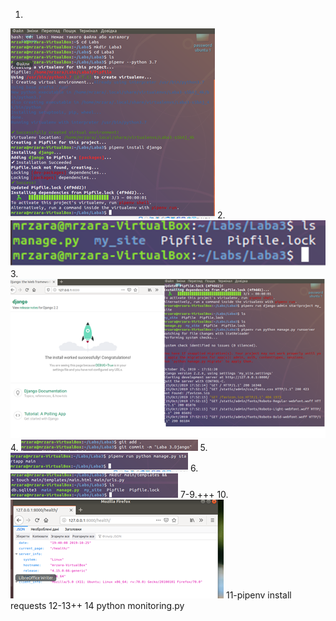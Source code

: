 1.
![1](./imgs/1.PNG)
2.
![2](./imgs/2.PNG)
3.
![3](./imgs/3.PNG)
4.
![4](./imgs/4.PNG) 
5.
![5](./imgs/5.PNG)
6.
![6](./imgs/6.PNG)
7-9.+++
10.
![10](./imgs/10.PNG)
11-pipenv install requests
12-13++
14 python monitoring.py
